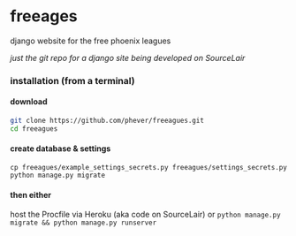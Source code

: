 # freeages
django website for the free phoenix leagues

*just the git repo for a django site being developed on SourceLair*

### installation (from a terminal)
#### download
```bash
git clone https://github.com/phever/freeagues.git
cd freeagues
```

#### create database & settings
```
cp freeagues/example_settings_secrets.py freeagues/settings_secrets.py
python manage.py migrate
```
#### then either
host the Procfile via Heroku (aka code on SourceLair) or `python manage.py migrate && python manage.py runserver`
